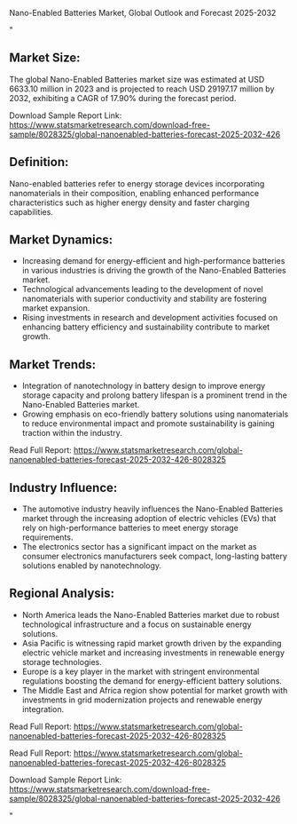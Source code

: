 Nano-Enabled Batteries Market, Global Outlook and Forecast 2025-2032

"<h2>Market Size:</h2>
<p>The global Nano-Enabled Batteries market size was estimated at USD 6633.10 million in 2023 and is projected to reach USD 29197.17 million by 2032, exhibiting a CAGR of 17.90% during the forecast period.</p>
<p>Download Sample Report Link: <a href='https://www.statsmarketresearch.com/download-free-sample/8028325/global-nanoenabled-batteries-forecast-2025-2032-426'>https://www.statsmarketresearch.com/download-free-sample/8028325/global-nanoenabled-batteries-forecast-2025-2032-426</a></p>

<h2>Definition:</h2>
<p>Nano-enabled batteries refer to energy storage devices incorporating nanomaterials in their composition, enabling enhanced performance characteristics such as higher energy density and faster charging capabilities.</p>

<h2>Market Dynamics:</h2>
<ul>
<li>Increasing demand for energy-efficient and high-performance batteries in various industries is driving the growth of the Nano-Enabled Batteries market.</li>
<li>Technological advancements leading to the development of novel nanomaterials with superior conductivity and stability are fostering market expansion.</li>
<li>Rising investments in research and development activities focused on enhancing battery efficiency and sustainability contribute to market growth.</li>
</ul>

<h2>Market Trends:</h2>
<ul>
<li>Integration of nanotechnology in battery design to improve energy storage capacity and prolong battery lifespan is a prominent trend in the Nano-Enabled Batteries market.</li>
<li>Growing emphasis on eco-friendly battery solutions using nanomaterials to reduce environmental impact and promote sustainability is gaining traction within the industry.</li>
</ul>
<p>Read Full Report: <a href='https://www.statsmarketresearch.com/global-nanoenabled-batteries-forecast-2025-2032-426-8028325'>https://www.statsmarketresearch.com/global-nanoenabled-batteries-forecast-2025-2032-426-8028325</a></p>

<h2>Industry Influence:</h2>
<ul>
<li>The automotive industry heavily influences the Nano-Enabled Batteries market through the increasing adoption of electric vehicles (EVs) that rely on high-performance batteries to meet energy storage requirements.</li>
<li>The electronics sector has a significant impact on the market as consumer electronics manufacturers seek compact, long-lasting battery solutions enabled by nanotechnology.</li>
</ul>

<h2>Regional Analysis:</h2>
<ul>
<li>North America leads the Nano-Enabled Batteries market due to robust technological infrastructure and a focus on sustainable energy solutions.</li>
<li>Asia Pacific is witnessing rapid market growth driven by the expanding electric vehicle market and increasing investments in renewable energy storage technologies.</li>
<li>Europe is a key player in the market with stringent environmental regulations boosting the demand for energy-efficient battery solutions.</li>
<li>The Middle East and Africa region show potential for market growth with investments in grid modernization projects and renewable energy integration.</li>
</ul>
<p>Read Full Report: <a href='https://www.statsmarketresearch.com/global-nanoenabled-batteries-forecast-2025-2032-426-8028325'>https://www.statsmarketresearch.com/global-nanoenabled-batteries-forecast-2025-2032-426-8028325</a></p>

<p>Read Full Report: <a href='https://www.statsmarketresearch.com/global-nanoenabled-batteries-forecast-2025-2032-426-8028325'>https://www.statsmarketresearch.com/global-nanoenabled-batteries-forecast-2025-2032-426-8028325</a></p>
<p>Download Sample Report Link: <a href='https://www.statsmarketresearch.com/download-free-sample/8028325/global-nanoenabled-batteries-forecast-2025-2032-426'>https://www.statsmarketresearch.com/download-free-sample/8028325/global-nanoenabled-batteries-forecast-2025-2032-426</a></p>"
